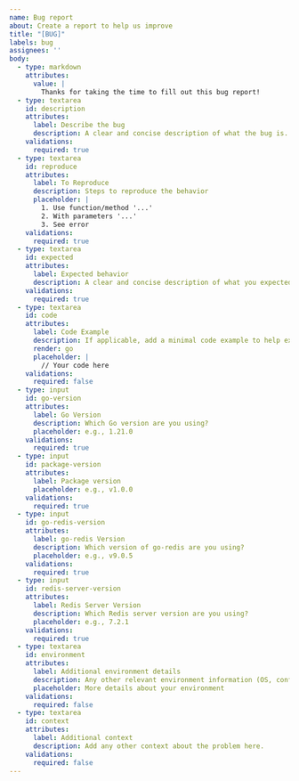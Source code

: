 ```yaml
---
name: Bug report
about: Create a report to help us improve
title: "[BUG]"
labels: bug
assignees: ''
body:
  - type: markdown
    attributes:
      value: |
        Thanks for taking the time to fill out this bug report!
  - type: textarea
    id: description
    attributes:
      label: Describe the bug
      description: A clear and concise description of what the bug is.
    validations:
      required: true
  - type: textarea
    id: reproduce
    attributes:
      label: To Reproduce
      description: Steps to reproduce the behavior
      placeholder: |
        1. Use function/method '...'
        2. With parameters '...'
        3. See error
    validations:
      required: true
  - type: textarea
    id: expected
    attributes:
      label: Expected behavior
      description: A clear and concise description of what you expected to happen.
    validations:
      required: true
  - type: textarea
    id: code
    attributes:
      label: Code Example
      description: If applicable, add a minimal code example to help explain your problem.
      render: go
      placeholder: |
        // Your code here
    validations:
      required: false
  - type: input
    id: go-version
    attributes:
      label: Go Version
      description: Which Go version are you using?
      placeholder: e.g., 1.21.0
    validations:
      required: true
  - type: input
    id: package-version
    attributes:
      label: Package version
      placeholder: e.g., v1.0.0
    validations:
      required: true
  - type: input
    id: go-redis-version
    attributes:
      label: go-redis Version
      description: Which version of go-redis are you using?
      placeholder: e.g., v9.0.5
    validations:
      required: true
  - type: input
    id: redis-server-version
    attributes:
      label: Redis Server Version
      description: Which Redis server version are you using?
      placeholder: e.g., 7.2.1
    validations:
      required: true
  - type: textarea
    id: environment
    attributes:
      label: Additional environment details
      description: Any other relevant environment information (OS, configuration, etc.)
      placeholder: More details about your environment
    validations:
      required: false
  - type: textarea
    id: context
    attributes:
      label: Additional context
      description: Add any other context about the problem here.
    validations:
      required: false
---
```

